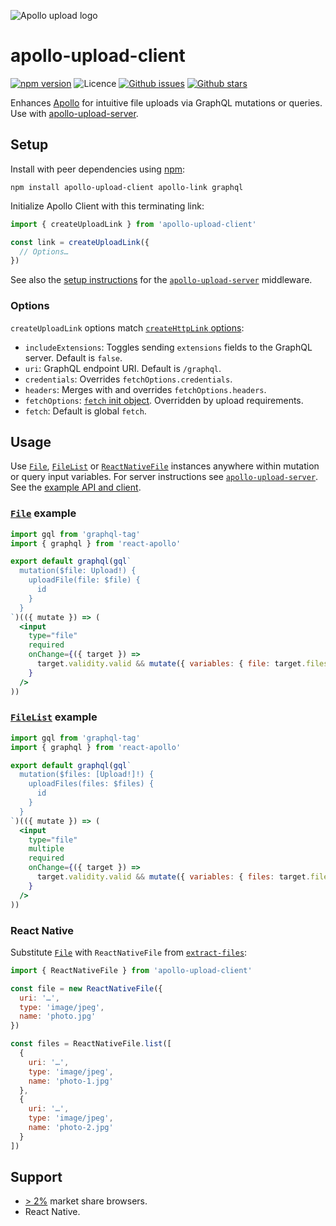 ![Apollo upload logo](https://cdn.rawgit.com/jaydenseric/apollo-upload-client/v6.0.1/apollo-upload-logo.svg)

# apollo-upload-client

[![npm version](https://img.shields.io/npm/v/apollo-upload-client.svg)](https://npm.im/apollo-upload-client) ![Licence](https://img.shields.io/npm/l/apollo-upload-client.svg) [![Github issues](https://img.shields.io/github/issues/jaydenseric/apollo-upload-client.svg)](https://github.com/jaydenseric/apollo-upload-client/issues) [![Github stars](https://img.shields.io/github/stars/jaydenseric/apollo-upload-client.svg)](https://github.com/jaydenseric/apollo-upload-client/stargazers)

Enhances [Apollo](https://apollographql.com) for intuitive file uploads via GraphQL mutations or queries. Use with [apollo-upload-server](https://github.com/jaydenseric/apollo-upload-server).

## Setup

Install with peer dependencies using [npm](https://npmjs.com):

```
npm install apollo-upload-client apollo-link graphql
```

Initialize Apollo Client with this terminating link:

```js
import { createUploadLink } from 'apollo-upload-client'

const link = createUploadLink({
  // Options…
})
```

See also the [setup instructions](https://github.com/jaydenseric/apollo-upload-server#setup) for the [`apollo-upload-server`](https://github.com/jaydenseric/apollo-upload-server) middleware.

### Options

`createUploadLink` options match [`createHttpLink` options](https://www.apollographql.com/docs/link/links/http.html#Options):

* `includeExtensions`: Toggles sending `extensions` fields to the GraphQL server. Default is `false`.
* `uri`: GraphQL endpoint URI. Default is `/graphql`.
* `credentials`: Overrides `fetchOptions.credentials`.
* `headers`: Merges with and overrides `fetchOptions.headers`.
* `fetchOptions`: [`fetch` init object](https://developer.mozilla.org/docs/Web/API/WindowOrWorkerGlobalScope/fetch#Parameters). Overridden by upload requirements.
* `fetch`: Default is global `fetch`.

## Usage

Use [`File`](https://developer.mozilla.org/en/docs/Web/API/File), [`FileList`](https://developer.mozilla.org/en/docs/Web/API/FileList) or [`ReactNativeFile`](#react-native) instances anywhere within mutation or query input variables. For server instructions see [`apollo-upload-server`](https://github.com/jaydenseric/apollo-upload-server). See the [example API and client](https://github.com/jaydenseric/apollo-upload-examples).

### [`File`](https://developer.mozilla.org/en/docs/Web/API/File) example

```jsx
import gql from 'graphql-tag'
import { graphql } from 'react-apollo'

export default graphql(gql`
  mutation($file: Upload!) {
    uploadFile(file: $file) {
      id
    }
  }
`)(({ mutate }) => (
  <input
    type="file"
    required
    onChange={({ target }) =>
      target.validity.valid && mutate({ variables: { file: target.files[0] } })
    }
  />
))
```

### [`FileList`](https://developer.mozilla.org/en/docs/Web/API/FileList) example

```jsx
import gql from 'graphql-tag'
import { graphql } from 'react-apollo'

export default graphql(gql`
  mutation($files: [Upload!]!) {
    uploadFiles(files: $files) {
      id
    }
  }
`)(({ mutate }) => (
  <input
    type="file"
    multiple
    required
    onChange={({ target }) =>
      target.validity.valid && mutate({ variables: { files: target.files } })
    }
  />
))
```

### React Native

Substitute [`File`](https://developer.mozilla.org/en/docs/Web/API/File) with `ReactNativeFile` from [`extract-files`](https://github.com/jaydenseric/extract-files):

```js
import { ReactNativeFile } from 'apollo-upload-client'

const file = new ReactNativeFile({
  uri: '…',
  type: 'image/jpeg',
  name: 'photo.jpg'
})

const files = ReactNativeFile.list([
  {
    uri: '…',
    type: 'image/jpeg',
    name: 'photo-1.jpg'
  },
  {
    uri: '…',
    type: 'image/jpeg',
    name: 'photo-2.jpg'
  }
])
```

## Support

* [> 2%](http://browserl.ist/?q=%3E+2%25) market share browsers.
* React Native.

